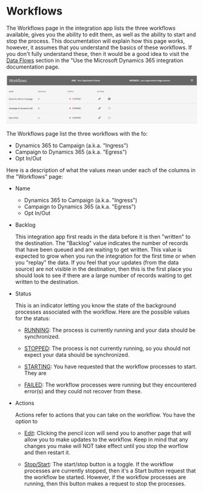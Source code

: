 # Workflows

The Workflows page in the integration app lists the three workflows available, gives you the ability to edit them, as 
well as the ability to start and stop the process.   This documentation will explain how this page works, however, it 
assumes that you understand the basics of these workflows.   If you don't fully understand these, then it would be a 
good idea to visit the [Data Flows](using-the-campaign-standard-and-microsoft-dynamics-365-integration.md#data-flows) 
section in the "Use the Microsoft Dynamics 365 integration documentation page.

![](assets/d365-to-acs-ui-page-workflows.png)

The Workflows page list the three workflows with the fo:
* Dynamics 365 to Campaign (a.k.a. "Ingress")
* Campaign to Dynamics 365 (a.k.a. "Egress")
* Opt In/Out

Here is a description of what the values mean under each of the columns in the "Workflows" page:

* Name
  
  - Dynamics 365 to Campaign (a.k.a. "Ingress")
  - Campaign to Dynamics 365 (a.k.a. "Egress")
  - Opt In/Out

* Backlog

  This integration app first reads in the data before it is then "written" to the destination.  The "Backlog" value 
  indicates the number of records that have been queued and are waiting to get written.   This value is expected to grow 
  when you run the integration for the first time or when you "replay" the data.   If you feel that your updates (from 
  the data source) are not visible in the destination, then this is the first place you should look to see if there are 
  a large number of records waiting to get written to the destination.   

* Status

  This is an indicator letting you know the state of the background processes associated with the workflow.  Here are
  the possible values for the status:
  - <u>RUNNING</u>:
    The process is currently running and your data should be synchronized.
    
  - <u>STOPPED</u>:
    The process is not currently running, so you should not expect your data should be synchronized.
     
  - <u>STARTING</u>:
    You have requested that the workflow processes to start.    They are 
  
  - <u>FAILED</u>:
    The workflow processes were running but they encountered error(s) and they could not recover from these. 

* Actions
  
  Actions refer to actions that you can take on the workflow.    You have the option to 
  
  - <u>Edit</u>: Clicking the pencil icon will send you to another page that will allow you to make updates to the 
    workflow.   Keep in mind that any changes you make will NOT take effect until you stop the worflow and then restart
    it.
  
  - <u>Stop/Start</u>: The start/stop button is a toggle.   If the workflow processes are currently stopped, then it's
    a Start button request that the workflow be started.   However, if the workflow processes are running, then this 
    button makes a request to stop the processes. 
